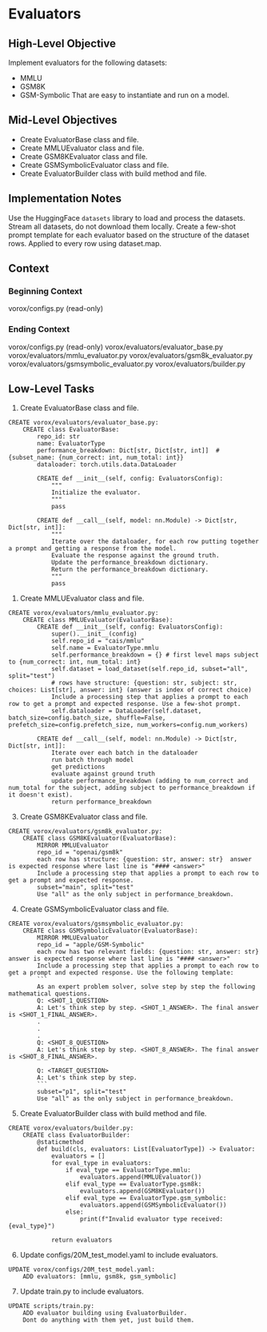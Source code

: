 
# Evaluators

## High-Level Objective
Implement evaluators for the following datasets:
- MMLU
- GSM8K
- GSM-Symbolic
That are easy to instantiate and run on a model.

## Mid-Level Objectives
- Create EvaluatorBase class and file.
- Create MMLUEvaluator class and file.
- Create GSM8KEvaluator class and file.
- Create GSMSymbolicEvaluator class and file.
- Create EvaluatorBuilder class with build method and file.

## Implementation Notes
Use the HuggingFace `datasets` library to load and process the datasets.
Stream all datasets, do not download them locally. 
Create a few-shot prompt template for each evaluator based on the structure of the dataset rows. Applied to every row using dataset.map.

## Context
### Beginning Context
vorox/configs.py (read-only)

### Ending Context
vorox/configs.py (read-only)
vorox/evaluators/evaluator_base.py
vorox/evaluators/mmlu_evaluator.py
vorox/evaluators/gsm8k_evaluator.py
vorox/evaluators/gsmsymbolic_evaluator.py
vorox/evaluators/builder.py

## Low-Level Tasks
1. Create EvaluatorBase class and file.
```aider
CREATE vorox/evaluators/evaluator_base.py:
    CREATE class EvaluatorBase:
        repo_id: str
        name: EvaluatorType
        performance_breakdown: Dict[str, Dict[str, int]]  # {subset_name: {num_correct: int, num_total: int}}
        dataloader: torch.utils.data.DataLoader

        CREATE def __init__(self, config: EvaluatorsConfig):
            """
            Initialize the evaluator.
            """
            pass

        CREATE def __call__(self, model: nn.Module) -> Dict[str, Dict[str, int]]:
            """
            Iterate over the dataloader, for each row putting together a prompt and getting a response from the model.
            Evaluate the response against the ground truth.
            Update the performance_breakdown dictionary.
            Return the performance_breakdown dictionary.
            """
            pass
```
1. Create MMLUEvaluator class and file.
```aider
CREATE vorox/evaluators/mmlu_evaluator.py:
    CREATE class MMLUEvaluator(EvaluatorBase):
        CREATE def __init__(self, config: EvaluatorsConfig):
            super().__init__(config)
            self.repo_id = "cais/mmlu"
            self.name = EvaluatorType.mmlu
            self.performance_breakdown = {} # first level maps subject to {num_correct: int, num_total: int}
            self.dataset = load_dataset(self.repo_id, subset="all", split="test")
            # rows have structure: {question: str, subject: str, choices: List[str], answer: int} (answer is index of correct choice)
            Include a processing step that applies a prompt to each row to get a prompt and expected response. Use a few-shot prompt.
            self.dataloader = DataLoader(self.dataset, batch_size=config.batch_size, shuffle=False, prefetch_size=config.prefetch_size, num_workers=config.num_workers)

        CREATE def __call__(self, model: nn.Module) -> Dict[str, Dict[str, int]]:
            Iterate over each batch in the dataloader
            run batch through model
            get predictions
            evaluate against ground truth
            update performance_breakdown (adding to num_correct and num_total for the subject, adding subject to performance_breakdown if it doesn't exist).
            return performance_breakdown

```
3. Create GSM8KEvaluator class and file.
```aider
CREATE vorox/evaluators/gsm8k_evaluator.py:
    CREATE class GSM8KEvaluator(EvaluatorBase):
        MIRROR MMLUEvaluator
        repo_id = "openai/gsm8k"
        each row has structure: {question: str, answer: str}  answer is expected response where last line is "#### <answer>"
        Include a processing step that applies a prompt to each row to get a prompt and expected response.
        subset="main", split="test"
        Use "all" as the only subject in performance_breakdown.

```
4. Create GSMSymbolicEvaluator class and file.
```aider
CREATE vorox/evaluators/gsmsymbolic_evaluator.py:
    CREATE class GSMSymbolicEvaluator(EvaluatorBase):
        MIRROR MMLUEvaluator
        repo_id = "apple/GSM-Symbolic"
        each row has two relevant fields: {question: str, answer: str}  answer is expected response where last line is "#### <answer>"
        Include a processing step that applies a prompt to each row to get a prompt and expected response. Use the following template:
        ```
        As an expert problem solver, solve step by step the following mathematical questions.
        Q: <SHOT_1_QUESTION>
        A: Let's think step by step. <SHOT_1_ANSWER>. The final answer is <SHOT_1_FINAL_ANSWER>.
        .
        .
        .
        Q: <SHOT_8_QUESTION>
        A: Let's think step by step. <SHOT_8_ANSWER>. The final answer is <SHOT_8_FINAL_ANSWER>.

        Q: <TARGET_QUESTION>
        A: Let's think step by step.
        ```
        subset="p1", split="test"
        Use "all" as the only subject in performance_breakdown.
```
5. Create EvaluatorBuilder class with build method and file.
```aider
CREATE vorox/evaluators/builder.py:
    CREATE class EvaluatorBuilder:
        @staticmethod
        def build(cls, evaluators: List[EvaluatorType]) -> Evaluator:
            evaluators = []
            for eval_type in evaluators:
                if eval_type == EvaluatorType.mmlu:
                    evaluators.append(MMLUEvaluator())
                elif eval_type == EvaluatorType.gsm8k:
                    evaluators.append(GSM8KEvaluator())
                elif eval_type == EvaluatorType.gsm_symbolic:
                    evaluators.append(GSMSymbolicEvaluator())
                else:
                    print(f"Invalid evaluator type received: {eval_type}")

            return evaluators
```
6. Update configs/20M_test_model.yaml to include evaluators.
```aider
UPDATE vorox/configs/20M_test_model.yaml:
    ADD evaluators: [mmlu, gsm8k, gsm_symbolic]
```
7. Update train.py to include evaluators.
```aider
UPDATE scripts/train.py:
    ADD evaluator building using EvaluatorBuilder.
    Dont do anything with them yet, just build them.
```